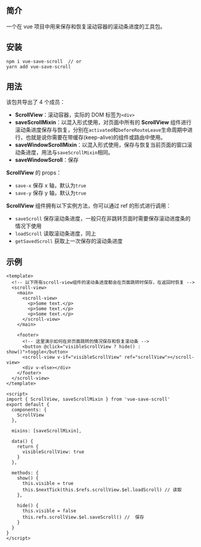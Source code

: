 ## 简介

一个在 vue 项目中用来保存和恢复滚动容器的滚动条进度的工具包。

## 安装

```
npm i vue-save-scroll  // or
yarn add vue-save-scroll
```

## 用法

该包共导出了 4 个成员：

- **ScrollView**：滚动容器，实际的 DOM 标签为`<div>`
- **saveScrollMixin**：以混入形式使用，对页面中所有的 **ScrollView** 组件进行滚动条进度保存与恢复，分别在`activated`和`beforeRouteLeave`生命周期中进行，也就是说你需要在带缓存(keep-alive)的组件或路由中使用。
- **saveWindowScrollMixin**：以混入形式使用，保存与恢复当前页面的窗口滚动条进度，用法与`saveScrollMixin`相同。
- **saveWindowScroll**：保存

**ScrollView** 的 props：

- `save-x` 保存 x 轴，默认为`true`
- `save-y` 保存 y 轴，默认为`true`

**ScrollView** 组件拥有以下实例方法，你可以通过 ref 的形式进行调用：

- `saveScroll` 保存滚动条进度，一般只在非跳转页面时需要保存滚动进度条的情况下使用
- `loadScroll` 读取滚动条进度，同上
- `getSavedScroll` 获取上一次保存的滚动条进度

## 示例

```vue
<template>
  <!-- 以下所有scroll-view组件的滚动条进度都会在页面跳转时保存，在返回时恢复 -->
  <scroll-view>
    <main>
      <scroll-view>
        <p>Some text.</p>
        <p>Some text.</p>
        <p>Some text.</p>
      </scroll-view>
    </main>

    <footer>
      <!-- 这里演示如何在非页面跳转的情况保存和恢复滚动条 -->
      <button @click="visibleScrollView ? hide() : show()">toggle</button>
      <scroll-view v-if="visibleScrollView" ref="scrollView"></scroll-view>
      <div v-else></div>
    </footer>
  </scroll-view>
</template>

<script>
import { ScrollView, saveScrollMixin } from 'vue-save-scroll'
export default {
  components: {
    ScrollView
  },

  mixins: [saveScrollMixin],

  data() {
    return {
      visibleScrollView: true
    }
  },

  methods: {
    show() {
      this.visible = true
      this.$nextTick(this.$refs.scrollView.$el.loadScroll) // 读取
    },

    hide() {
      this.visible = false
      this.refs.scrollView.$el.saveScroll() //  保存
    }
  }
}
</script>
```
